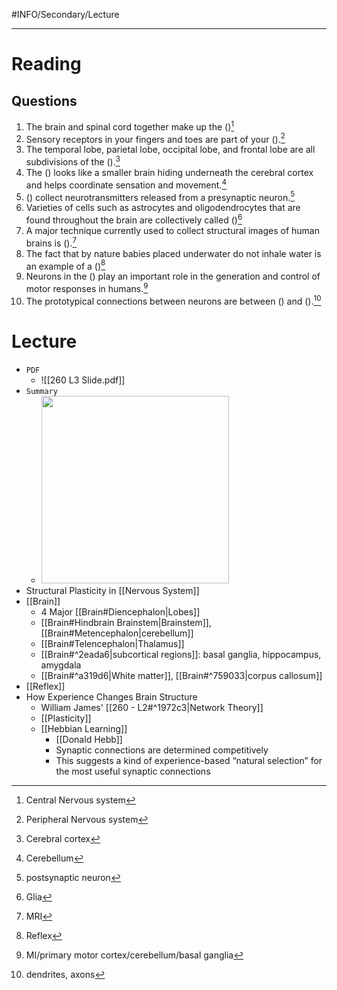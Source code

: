 #INFO/Secondary/Lecture 

---

# Reading

## Questions

1. The brain and spinal cord together make up the ()[^1]
2. Sensory receptors in your fingers and toes are part of your ().[^2]
3. The temporal lobe, parietal lobe, occipital lobe, and frontal lobe are all subdivisions of the ().[^3]
4. The () looks like a smaller brain hiding underneath the cerebral cortex and helps coordinate sensation and movement.[^4]
5. () collect neurotransmitters released from a presynaptic neuron.[^5]
6. Varieties of cells such as astrocytes and oligodendrocytes that are found throughout the brain are collectively called ()[^6]
7. A major technique currently used to collect structural images of human brains is ().[^7]
8. The fact that by nature babies placed underwater do not inhale water is an example of a ()[^8]
9. Neurons in the () play an important role in the generation and control of motor responses in humans.[^9]
10. The prototypical connections between neurons are between () and ().[^10]

# Lecture

- `PDF`
	- ![[260 L3 Slide.pdf]]
- `Summary`
	- <img src="https://tva1.sinaimg.cn/large/e6c9d24egy1h6f8j0ewp8j20u012c43y.jpg" width="300">
- Structural Plasticity in [[Nervous System]]
- [[Brain]]
	- 4 Major [[Brain#Diencephalon|Lobes]]
	- [[Brain#Hindbrain Brainstem|Brainstem]], [[Brain#Metencephalon|cerebellum]]
	- [[Brain#Telencephalon|Thalamus]]
	- [[Brain#^2eada6|subcortical regions]]: basal ganglia, hippocampus, amygdala
	- [[Brain#^a319d6|White matter]], [[Brain#^759033|corpus callosum]]
- [[Reflex]]
- How Experience Changes Brain Structure
	- William James' [[260 - L2#^1972c3|Network Theory]]
	- [[Plasticity]]
	- [[Hebbian Learning]]
		- [[Donald Hebb]]
		- Synaptic connections are determined competitively
		- This suggests a kind of experience-based “natural selection” for the most useful synaptic connections



[^1]: Central Nervous system
[^2]: Peripheral Nervous system
[^3]: Cerebral cortex
[^4]: Cerebellum
[^5]: postsynaptic neuron
[^6]: Glia
[^7]: MRI
[^8]: Reflex
[^9]: MI/primary motor cortex/cerebellum/basal ganglia
[^10]: dendrites, axons
